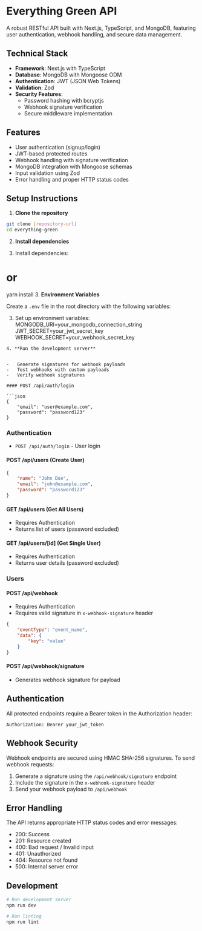 # Everything Green API

A robust RESTful API built with Next.js, TypeScript, and MongoDB, featuring user authentication, webhook handling, and secure data management.

## Technical Stack

-   **Framework**: Next.js with TypeScript
-   **Database**: MongoDB with Mongoose ODM
-   **Authentication**: JWT (JSON Web Tokens)
-   **Validation**: Zod
-   **Security Features**:
    -   Password hashing with bcryptjs
    -   Webhook signature verification
    -   Secure middleware implementation

## Features

-   User authentication (signup/login)
-   JWT-based protected routes
-   Webhook handling with signature verification
-   MongoDB integration with Mongoose schemas
-   Input validation using Zod
-   Error handling and proper HTTP status codes

## Setup Instructions

1. **Clone the repository**

```bash
git clone [repository-url]
cd everything-green
```

2. **Install dependencies**

3. Install dependencies:

# or

yarn install 3. **Environment Variables**

Create a `.env` file in the root directory with the following variables:

3. Set up environment variables:
   MONGODB_URI=your_mongodb_connection_string
   JWT_SECRET=your_jwt_secret_key
   WEBHOOK_SECRET=your_webhook_secret_key

```env
4. **Run the development server**

```

````

-   Generate signatures for webhook payloads
-   Test webhooks with custom payloads
-   Verify webhook signatures

#### POST /api/auth/login

```json
{
    "email": "user@example.com",
    "password": "password123"
}
````

### Authentication

-   `POST /api/auth/login` - User login

#### POST /api/users (Create User)

```json
{
    "name": "John Doe",
    "email": "john@example.com",
    "password": "password123"
}
```

#### GET /api/users (Get All Users)

-   Requires Authentication
-   Returns list of users (password excluded)

#### GET /api/users/[id] (Get Single User)

-   Requires Authentication
-   Returns user details (password excluded)

### Users

#### POST /api/webhook

-   Requires Authentication
-   Requires valid signature in `x-webhook-signature` header

```json
{
    "eventType": "event_name",
    "data": {
        "key": "value"
    }
}
```

#### POST /api/webhook/signature

-   Generates webhook signature for payload

## Authentication

All protected endpoints require a Bearer token in the Authorization header:

```
Authorization: Bearer your_jwt_token
```

## Webhook Security

Webhook endpoints are secured using HMAC SHA-256 signatures. To send webhook requests:

1. Generate a signature using the `/api/webhook/signature` endpoint
2. Include the signature in the `x-webhook-signature` header
3. Send your webhook payload to `/api/webhook`

## Error Handling

The API returns appropriate HTTP status codes and error messages:

-   200: Success
-   201: Resource created
-   400: Bad request / Invalid input
-   401: Unauthorized
-   404: Resource not found
-   500: Internal server error

## Development

```bash
# Run development server
npm run dev

# Run linting
npm run lint
```

